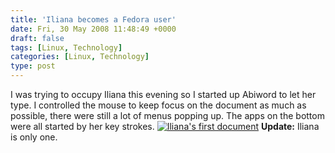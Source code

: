 ```yaml
---
title: 'Iliana becomes a Fedora user'
date: Fri, 30 May 2008 11:48:49 +0000
draft: false
tags: [Linux, Technology]
categories: [Linux, Technology]
type: post
---
```


I was trying to occupy Iliana this evening so I started up Abiword to let her type. I controlled the mouse to keep focus on the document as much as possible, there were still a lot of menus popping up. The apps on the bottom were all started by her key strokes. [![Iliana\'s first document](http://zeusville.files.wordpress.com/2008/05/iliana.png?w=300)](http://zeusville.files.wordpress.com/2008/05/iliana.png) **Update:** Iliana is only one.